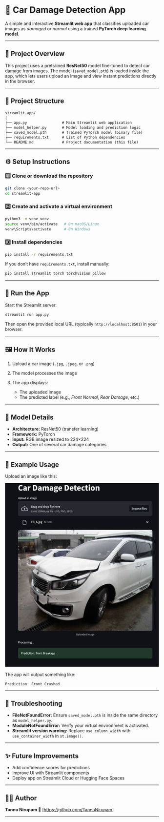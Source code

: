 # 🚗 Car Damage Detection App

A simple and interactive **Streamlit web app** that classifies uploaded car images as *damaged* or *normal* using a trained **PyTorch deep learning model**.

---

## 🧠 Project Overview

This project uses a pretrained **ResNet50** model fine-tuned to detect car damage from images.
The model (`saved_model.pth`) is loaded inside the app, which lets users upload an image and view instant predictions directly in the browser.

---

## 📁 Project Structure

```
streamlit-app/
│
├── app.py                # Main Streamlit web application
├── model_helper.py       # Model loading and prediction logic
├── saved_model.pth       # Trained PyTorch model (binary file)
├── requirements.txt      # List of Python dependencies
└── README.md             # Project documentation (this file)
```

---

## ⚙️ Setup Instructions

### 1️⃣ Clone or download the repository

```bash
git clone <your-repo-url>
cd streamlit-app
```

### 2️⃣ Create and activate a virtual environment

```bash
python3 -m venv venv
source venv/bin/activate   # On macOS/Linux
venv\Scripts\activate      # On Windows
```

### 3️⃣ Install dependencies

```bash
pip install -r requirements.txt
```

If you don’t have `requirements.txt`, install manually:

```bash
pip install streamlit torch torchvision pillow
```

---

## 🚀 Run the App

Start the Streamlit server:

```bash
streamlit run app.py
```

Then open the provided local URL (typically `http://localhost:8501`) in your browser.

---

## 🖼️ How It Works

1. Upload a car image (`.jpg`, `.jpeg`, or `.png`)
2. The model processes the image
3. The app displays:

   * The uploaded image
   * The predicted label (e.g., *Front Normal*, *Rear Damage*, etc.)

---

## 🧩 Model Details

* **Architecture:** ResNet50 (transfer learning)
* **Framework:** PyTorch
* **Input:** RGB image resized to 224×224
* **Output:** One of several car damage categories

---

## 🧪 Example Usage

Upload an image like this:

![app](app_screenshot.jpg)

The app will output something like:

```
Prediction: Front Crushed
```

---

## 🧰 Troubleshooting

* **FileNotFoundError:** Ensure `saved_model.pth` is inside the same directory as `model_helper.py`.
* **ModuleNotFoundError:** Verify your virtual environment is activated.
* **Streamlit version warning:** Replace `use_column_width` with `use_container_width` in `st.image()`.

---

## ✨ Future Improvements

* Add confidence scores for predictions
* Improve UI with Streamlit components
* Deploy app on Streamlit Cloud or Hugging Face Spaces

---

## 🧑‍💻 Author

**Tannu Nirupam**
📧 [https://github.com/TannuNirupam]

---
